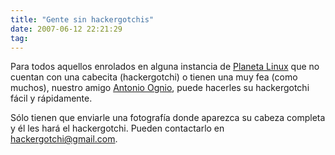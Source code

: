 ```yaml
---
title: "Gente sin hackergotchis"
date: 2007-06-12 22:21:29
tag: 
---
```

<p>Para todos aquellos enrolados en alguna instancia de <a href="http://www.planetalinux.org/" target="_blank">Planeta Linux</a> que no cuentan con una cabecita (hackergotchi) o tienen una muy fea (como muchos), nuestro amigo <a href="http://gnrfan.org/" target="_blank">Antonio Ognio</a>, puede hacerles su hackergotchi fácil y rápidamente.</p>

<p>Sólo tienen que enviarle una fotografía donde aparezca su cabeza completa y él les hará el hackergotchi. Pueden contactarlo en <a href="mailto:hackergotchi@gmail.com" target="_blank">hackergotchi@gmail.com</a>.</p>
